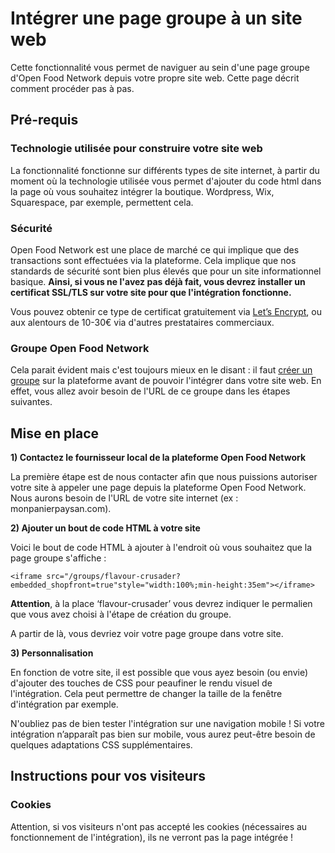 # Intégrer une page groupe à un site web

Cette fonctionnalité vous permet de naviguer au sein d'une page groupe d'Open Food Network depuis votre propre site web. Cette page décrit comment procéder pas à pas.

## Pré-requis

### Technologie utilisée pour construire votre site web <a href="technologie-utilisee-pour-construire-votre-site-web" id="technologie-utilisee-pour-construire-votre-site-web"></a>

La fonctionnalité fonctionne sur différents types de site internet, à partir du moment où la technologie utilisée vous permet d'ajouter du code html dans la page où vous souhaitez intégrer la boutique. Wordpress, Wix, Squarespace, par exemple, permettent cela.

### Sécurité

Open Food Network est une place de marché ce qui implique que des transactions sont effectuées via la plateforme. Cela implique que nos standards de sécurité sont bien plus élevés que pour un site informationnel basique. **Ainsi, si vous ne l'avez pas déjà fait, vous devrez installer un certificat SSL/TLS sur votre site pour que l'intégration fonctionne.**

Vous pouvez obtenir ce type de certificat gratuitement via [Let’s Encrypt](https://letsencrypt.org), ou aux alentours de 10-30€ via d'autres prestataires commerciaux.

### Groupe Open Food Network

Cela parait évident mais c'est toujours mieux en le disant : il faut [créer un groupe](create-group-page.md) sur la plateforme avant de pouvoir l'intégrer dans votre site web. En effet, vous allez avoir besoin de l'URL de ce groupe dans les étapes suivantes.

## Mise en place

**1) Contactez le fournisseur local de la plateforme Open Food Network**

La première étape est de nous contacter afin que nous puissions autoriser votre site à appeler une page depuis la plateforme Open Food Network. Nous aurons besoin de l'URL de votre site internet (ex : monpanierpaysan.com).

**2) Ajouter un bout de code HTML à votre site**

Voici le bout de code HTML à ajouter à l'endroit où vous souhaitez que la page groupe s'affiche :

```
<iframe src="/groups/flavour-crusader?embedded_shopfront=true"style="width:100%;min-height:35em"></iframe>
```

**Attention**, à la place ‘flavour-crusader’ vous devrez indiquer le permalien que vous avez choisi à l'étape de création du groupe.

A partir de là, vous devriez voir votre page groupe dans votre site.

**3) Personnalisation**

En fonction de votre site, il est possible que vous ayez besoin (ou envie) d'ajouter des touches de CSS pour peaufiner le rendu visuel de l'intégration. Cela peut permettre de changer la taille de la fenêtre d'intégration par exemple.

N'oubliez pas de bien tester l'intégration sur une navigation mobile ! Si votre intégration n’apparaît pas bien sur mobile, vous aurez peut-être besoin de quelques adaptations CSS supplémentaires.

## Instructions pour vos visiteurs

### Cookies

Attention, si vos visiteurs n'ont pas accepté les cookies (nécessaires au fonctionnement de l'intégration), ils ne verront pas la page intégrée ! 

